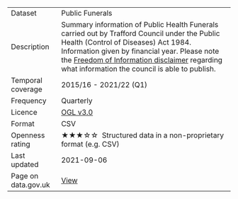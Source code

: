 <table>
<tr>
	<td>Dataset</td>
	<td>Public Funerals</td>
</tr>
<tr>
	<td>Description</td>
	<td>Summary information of Public Health Funerals carried out by Trafford Council under the Public Health (Control of Diseases) Act 1984. Information given by financial year. Please note the <a href="https://www.trafford.gov.uk/about-your-council/data-protection/open-data/open-data-notes.aspx#public_funeral_information_disclaimer">Freedom of Information disclaimer</a> regarding what information the council is able to publish.</td>
</tr>
<tr>
	<td>Temporal coverage</td>
	<td>2015/16 - 2021/22 (Q1)</td>
</tr>
<tr>
	<td>Frequency</td>
	<td>Quarterly</td>
</tr>
<tr>
	<td>Licence</td>
	<td><a href="http://www.nationalarchives.gov.uk/doc/open-government-licence/version/3/">OGL v3.0</a></td>
</tr>
<tr>
	<td>Format</td>
	<td>CSV</td>
</tr>
<tr>
	<td>Openness rating</td>
	<td>&#9733&#9733&#9733&#9734&#9734&nbsp; Structured data in a non-proprietary format (e.g. CSV)</td>
</tr>
<tr>
	<td>Last updated</td>
	<td>2021-09-06</td>
</tr>
<tr>
	<td>Page on data.gov.uk</td>
	<td><a href="https://data.gov.uk/dataset/88f973fe-e5ad-4909-87b6-df0e818f60e9/trafford-council-public-funerals">View</a></td>
</tr>
</table>

